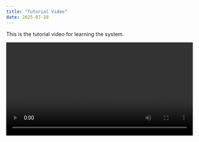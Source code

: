 ```yaml
---
title: "Tutorial Video"
date: 2025-07-28
---
```


This is the tutorial video for learning the system.

<!--more-->

<video controls width="100%">
  <source src="/media/tutorials.mp4" type="video/mp4">
  Your browser does not support the video tag.
</video>
